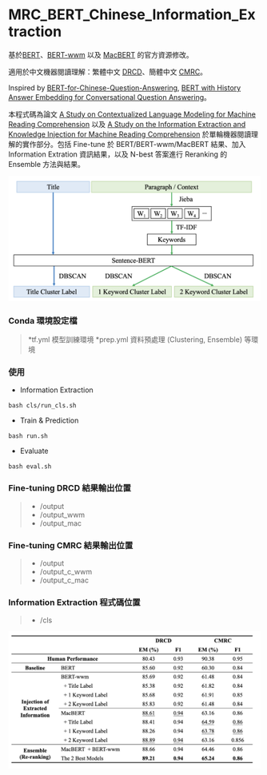 # MRC_BERT_Chinese_Information_Extraction

基於[BERT](https://github.com/google-research/bert)、[BERT-wwm](https://github.com/ymcui/Chinese-BERT-wwm) 以及 [MacBERT](https://github.com/ymcui/MacBERT) 的官方資源修改。

適用於中文機器閱讀理解：繁體中文 [DRCD](https://github.com/DRCSolutionService/DRCD)、簡體中文 [CMRC](https://github.com/ymcui/cmrc2018)。

Inspired by [BERT-for-Chinese-Question-Answering](https://github.com/eva-n27/BERT-for-Chinese-Question-Answering), [BERT with History Answer Embedding for Conversational Question Answering](https://github.com/prdwb/bert_hae)。

本程式碼為論文 [A Study on Contextualized Language Modeling for Machine Reading Comprehension](https://aclanthology.org/2021.rocling-1.7/) 以及 [A Study on the Information Extraction and Knowledge Injection for Machine Reading Comprehension](https://etds.lib.ntnu.edu.tw/thesis/detail/c7f11bb51318d02b9874ae5429b6eb82/?seq=1) 於單輪機器閱讀理解的實作部分。包括 Fine-tune 於 BERT/BERT-wwm/MacBERT 結果、加入 Information Extration 資訊結果，以及 N-best 答案進行 Reranking 的 Ensemble 方法與結果。

![Clustering Strategies](https://github.com/kamelain/MRC-Information-Extraction/blob/main/Screen%20Shot%202022-09-18%20at%208.31.49%20PM.png)


### Conda 環境設定檔

>*tf.yml 模型訓練環境
>*prep.yml 資料預處理 (Clustering, Ensemble) 等環境


### 使用

* Information Extraction

```
bash cls/run_cls.sh
```

* Train & Prediction

```
bash run.sh
```

* Evaluate

```
bash eval.sh
```

### Fine-tuning DRCD 結果輸出位置

>* /output
>* /output_wwm
>* /output_mac

### Fine-tuning CMRC 結果輸出位置

>* /output
>* /output_c_wwm
>* /output_c_mac

### Information Extraction 程式碼位置

>* /cls


![result](https://github.com/kamelain/MRC-Information-Extraction/blob/main/Screen%20Shot%202022-09-18%20at%208.31.08%20PM.png)
